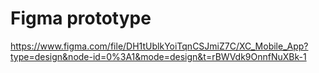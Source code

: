 # Figma prototype
https://www.figma.com/file/DH1tUblkYoiTqnCSJmiZ7C/XC_Mobile_App?type=design&node-id=0%3A1&mode=design&t=rBWVdk9OnnfNuXBk-1
